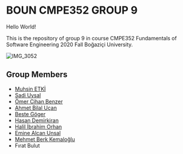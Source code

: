 # BOUN CMPE352 GROUP 9

Hello World!

This is the repository of group 9 in course CMPE352 Fundamentals of Software Engineering 2020 Fall Boğaziçi University.  

![IMG_3052](https://user-images.githubusercontent.com/43812957/75096739-865d7480-55b3-11ea-9543-3db7871ae01f.jpg)

## Group Members

- [Muhsin ETKİ](https://github.com/bounswe/bounswe2020group9/wiki/Muhsin-ETKİ)
- [Şadi Uysal](https://github.com/bounswe/bounswe2020group9/wiki/Şadi-Uysal)
- [Ömer Cihan Benzer](https://github.com/bounswe/bounswe2020group9/wiki/%C3%96mer-Cihan-Benzer)
- [Ahmet Bilal Uçan](https://github.com/bounswe/bounswe2020group9/wiki/abu)
- [Beste Göger](https://github.com/bounswe/bounswe2020group9/wiki/Beste-Göger)
- [Hasan Demirkiran](https://github.com/bounswe/bounswe2020group9/wiki/Hasan-Demirkiran)
- [Halil İbrahim Orhan](https://github.com/bounswe/bounswe2020group9/wiki/Halil-İbrahim-Orhan)
- [Emine Alcan Unsal](https://github.com/bounswe/bounswe2020group9/wiki/Emine-Alcan-Unsal)
- [Mehmet Berk Kemaloğlu](https://github.com/bounswe/bounswe2020group9/wiki/Mehmet-Berk-Kemalo%C4%9Flu)
- Fırat Bulut

